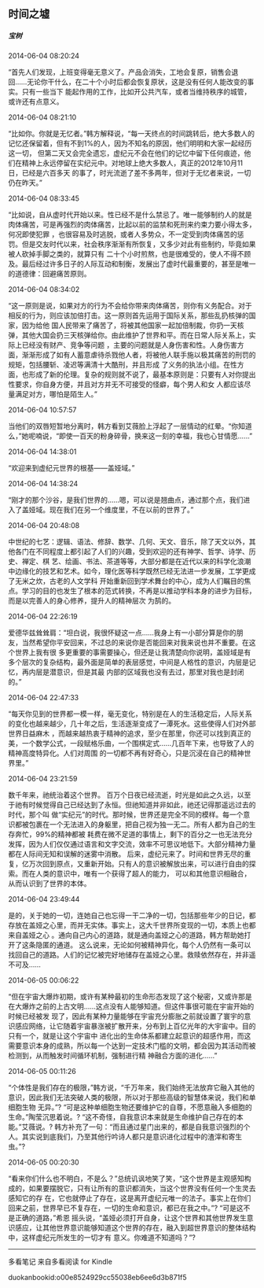 ## 时间之墟

##### 宝树

  

2014-06-04 08:20:24

“首先人们发现，上班变得毫无意义了。产品会消失，工地会复原，销售会退回……无论你干什么，在二十个小时后都会恢复原状，这是没有任何人能改变的事实。只有一些当下
能起作用的工作，比如开公共汽车，或者当维持秩序的城管，或许还有点意义。

  

2014-06-04 08:21:10

“比如你。你就是无忆者。”韩方解释说，“每一天终点的时间跳转后，绝大多数人的记忆还保留着，但有不到1%的人，因为不知名的原因，他们明明和大家一起经历这一切，
但第二天又会完全遗忘，虚纪元不会在他们的记忆中留下任何痕迹，他们在精神上永远停留在实纪元中。对地球上绝大多数人，真正的2012年10月11日，已经是六百多天
的事了，时光流逝了差不多两年，但对于无忆者来说，一切仍在昨天。”

  

2014-06-04 08:33:45

“比如说，自从虚时代开始以来。性已经不是什么禁忌了。唯一能够制约人的就是肉体痛苦，可是再强烈的肉体痛苦，比起以前的监禁和死刑来约束力要小得太多，何况即使犯罪
，也很容易及时逃脱，或者人多势众，不一定受到肉体痛苦的惩罚。但是交友时代以来，社会秩序渐渐有所恢复，又多少对此有些制约，毕竟如果被人砍掉手脚之类的，就算只有
二十个小时煎熬，也是很难受的，使人不得不顾及。最后经过许多日子的人际互动和制衡，发展出了虚时代最重要的，甚至是唯一的道德律：回避痛苦原则。

  

2014-06-04 08:34:02

“这一原则是说，如果对方的行为不会给你带来肉体痛苦，则你有义务配合。对于相反的行为，则应该加倍打击。这一原则首先运用于国际关系，那些乱扔核弹的国家，因为给他
国人民带来了痛苦了，将被其他国家一起加倍制裁，你扔一天核弹，其他大国会扔三天核弹给你。由此维护了世界和平。而在日常人际关系上，实际上已经没有财产、竞争等问题
，主要的问题就是人身伤害和性。人身伤害方面，渐渐形成了如有人蓄意虐待杀戮他人者，将被他人联手施以极其痛苦的刑罚的规矩，包括腰斩、凌迟等满清十大酷刑，并且形成
了义务的执法小组。在性方面，也形成了新的伦理。复杂的规则就不说了，最基本原则是：只要有人对你提出性要求，你自身方便，并且对方并无不可接受的怪癖，每个男人和女
人都应该尽量满足对方，哪怕是陌生人。”

  

2014-06-04 10:57:57

当他们的双唇短暂地分离时，韩方看到艾薇脸上浮起了一层情动的红晕。“你知道么，”她呢喃说，“即使一百天的粉身碎骨，换来这一刻的幸福，我也心甘情愿……”

  

2014-06-04 14:38:01

“欢迎来到虚纪元世界的根基——盖娅域。”

  

2014-06-04 14:38:24

“刚才的那个沙谷，是我们世界的……嗯，可以说是翘曲点，通过那个点，我们进入了盖娅域。现在我们在另一个维度里，不在以前的世界了。”

  

2014-06-04 20:48:08

中世纪的七艺：逻辑、语法、修辞、数学、几何、天文、音乐，除了天文以外，其他各门在不同程度上都引起了人们的兴趣，受到欢迎的还有神学、哲学、诗学、历史、禅定、棋
艺、绘画、书法、茶道等等，大部分都是在近代以来的科学化浪潮中边缘化的技艺和艺术。如今，理化医等科学既然已经无法进一步发展，工学更成了无米之炊，古老的人文学科
开始重新回到学术舞台的中心，成为人们瞩目的焦点。学习的目的也发生了根本的范式转换，不再是以推动学科本身的进步为目标，而是以完善人的身心修养，提升人的精神层次
为鹄的。

  

2014-06-04 22:26:19

爱德华兹耸耸肩：“坦白说，我很怀疑这一点……我身上有一小部分算是你的朋友，当然希望你平安回来，不过总的来说你是否能回来对我来说也并不重要。在这个世界上我有很
多更重要的事需要操心，但还是让我清楚向你说明，盖娅域是有多个层次的复杂结构，最外面是简单的表层感觉，中间是人格性的意识，内层是记忆，再内层是潜意识，但是其最
内部的区域我也没有去过，那里对我也是封闭的。”

  

2014-06-04 22:47:33

“每天你见到的世界都一模一样，毫无变化，特别是在人的生活稳定后，人际关系的变化也越来越少，几十年之后，生活逐渐变成了一潭死水。这些使得人们对外部世界日益麻木
，而越来越热衷于精神的追求，至少在那里，你还可以找到真正的美，一个数学公式，一段赋格乐曲，一个围棋定式……几百年下来，也导致了人的精神高度特异化。人们对周围
的一切都不再有好奇心，只是沉浸在自己的精神世界里。”

  

2014-06-04 23:21:59

数千年来，祂统治着这个世界。 百万个日夜已经流逝，时光是如此之久远，以至于祂有时候觉得自己已经达到了永恒。但祂知道并非如此，祂还记得那遥远过去的时代，那个叫
做“实纪元”的时代。那时候，世界还是完全不同的模样。每一个意识都被包裹在一个无法进入的身躯里，把自己视为独一无二。所有人都为自己的生存奔忙，99%的精神都被
耗费在微不足道的事情上，剩下的百分之一也无法充分发挥，因为人们仅仅通过语言和文字交流，效率不可思议地低下。大部分精神力量都在人际间无知和误解的迷雾中消散。 
后来，虚纪元来了。时间和世界无尽的重复，亿万次回到原点，又重新开始。只有人的意识被解放出来，可以进行自由的探索。而在人类的意识中，唯有一个获得了超人的能力，
可以和其他意识相融合，从而认识到了世界的本体。

  

2014-06-04 23:49:44

是的，关于她的一切，连她自己也忘得一干二净的一切，包括那些年少的日记，都存放在盖娅之心里，而并无实体。事实上，这大千世界所变现的一切，本质上也都来自盖娅之心
。通向自己内心的道路，就是通向盖娅之心的道路，韩方帮助她打开了这条隐匿的通道。
这么说来，无论如何被精神异化，每个人仍然有一条可以找回自己的道路。人们的记忆被完好地储存在盖娅之心里。救赎依然存在，并非遥不可及……

  

2014-06-05 00:06:22

“但在宇宙大爆炸初期，或许有某种最初的生命形态发现了这个秘密，又或许那是在大爆炸之前的上古文明……这点没有人能够知道。但这件事很可能在宇宙开始的时候已经被发
现了，因此有某种力量能够在宇宙充分膨胀之前就设置了寰宇的意识感应网络，让它随着宇宙暴涨被扩散开来，分布到上百亿光年的大宇宙中。目的只有一个，就是让这个宇宙中
进化出的生命体系都建立起意识的超感作用，而这需要意识本身的成熟，所以每一个达到一定技术门槛的文明，都会因为其活动而被检测到，从而触发时间循环机制，强制进行精
神融合方面的进化……”

  

2014-06-05 00:11:26

“个体性是我们存在的极限，”韩方说，“千万年来，我们始终无法放弃它融入其他的意识，因此我们无法突破人类的极限，所以对于那些高级的智慧体来说，我们和单细胞生物
无异。”? “可是这种单细胞生物还要维护它的自尊，不愿意融入多细胞的生命。”陶莹沉思着说。?
“这不奇怪，自我意识本来就是生命维护自己存在的本能。”艾薇说。?
韩方补充了一句：“而且通过星门出来的，都是自我意识强烈的个人。其实说到底我们，乃至其他行吟诗人都只是意识进化过程中的渣滓和寄生虫。”?

  

2014-06-05 00:20:30

“看来你们什么也不明白，不是么？”总统讥讽地笑了笑，“这个世界是主观感知构成的，如果要摆脱它，只有让所有的意识都消失，当这个世界没有任何一个生灵去感知它的存
在，它也就停止了存在，这是离开虚纪元唯一的法子。事实上在你们回来之前，世界早已不复存在，一切的生命和意识，都已在我之中。”? “可是这不是正确的道路，”希恩
摇头说，“盖娅必须打开自身，让这个世界和其他世界发生意识感应，让其他世界意识能够知道这个世界的存在，融入到超世界意识的整体结构中，这样虚纪元所发生的一切才有
意义。你难道不知道吗？”?

* * *

多看笔记 来自多看阅读 for Kindle

duokanbookid:o00e8524929cc55038eb6ee6d3b871f5

